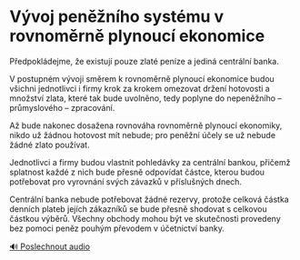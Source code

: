 # Vývoj peněžního systému v rovnoměrně plynoucí ekonomice

<speak>
<prosody rate="95%" volume="medium">
<emphasis level="moderate">Předpokládejme, že existují pouze zlaté peníze a jediná centrální banka.</emphasis>

<break time="300ms"/>

<emphasis level="strong">V postupném vývoji směrem k rovnoměrně plynoucí ekonomice budou všichni jednotlivci i firmy krok za krokem omezovat držení hotovosti a množství zlata, které tak bude uvolněno, tedy poplyne do nepeněžního – průmyslového – zpracování.</emphasis>

<break time="300ms"/>

<emphasis level="moderate">Až bude nakonec dosažena rovnováha rovnoměrně plynoucí ekonomiky, nikdo už žádnou hotovost mít nebude; pro peněžní účely se už nebude žádné zlato používat.</emphasis>

<break time="300ms"/>

<emphasis level="strong">Jednotlivci a firmy budou vlastnit pohledávky za centrální bankou, přičemž splatnost každé z nich bude přesně odpovídat částce, kterou budou potřebovat pro vyrovnání svých závazků v příslušných dnech.</emphasis>

<break time="300ms"/>

<emphasis level="moderate">Centrální banka nebude potřebovat žádné rezervy, protože celková částka denních plateb jejích zákazníků se bude přesně shodovat s celkovou částkou výběrů. Všechny obchody mohou být ve skutečnosti provedeny bez pomoci peněz pouhým převodem v účetnictví banky.</emphasis>
</prosody>
</speak>

[🔊 Poslechnout audio](/data/7-paragraphs/audio/chapter_48/para_003-Pedpokldejme-e-existuj-pouze-zlat-penze-a-j.mp3) 